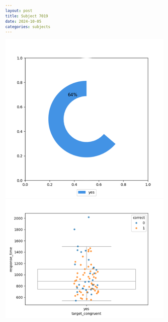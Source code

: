 ```yaml
---
layout: post
title: Subject 7019
date: 2024-10-05
categories: subjects
---
```


![](data/7019/run-2/7019_accuracy_target_congruence.png)
![](data/7019/run-2/7019_rt_congruence.png)
